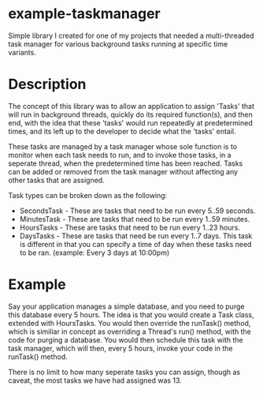 # example-taskmanager
Simple library I created for one of my projects that needed a multi-threaded task manager for various background tasks running at specific time variants.

# Description
The concept of this library was to allow an application to assign 'Tasks' that will run in background threads, quickly do its required function(s), and then end, with the idea that these 'tasks' would run repeatedly at predetermined times, and its left up to the developer to decide what the 'tasks' entail. 

These tasks are managed by a task manager whose sole function is to monitor when each task needs to run, and to invoke those tasks, in a seperate thread, when the predetermined time has been reached. Tasks can be added or removed from the task manager without affecting any other tasks that are assigned.

Task types can be broken down as the following:

 * SecondsTask - These are tasks that need to be run every 5..59 seconds.
 * MinutesTask - These are tasks that need to be run every 1..59 minutes.
 * HoursTasks - These are tasks that need to be run every 1..23 hours.
 * DaysTasks - These are tasks that need be run every 1..7 days. This task is different in that you can specify a time of day when these tasks need to be ran. (example: Every 3 days at 10:00pm)

# Example 
Say your application manages a simple database, and you need to purge this database every 5 hours. The idea is that you would create a Task class, extended with HoursTasks. You would then override the runTask() method, which is similiar in concept as overriding a Thread's run() method, with the code for purging a database. You would then schedule this task with the task manager, which will then, every 5 hours, invoke your code in the runTask() method.

There is no limit to how many seperate tasks you can assign, though as caveat, the most tasks we have had assigned was 13.
